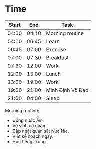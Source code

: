 # Time

| Start | End   | Task              |
|-------|-------|-------------------|
| 04:00 | 04:10 | Morning routine   |
| 04:10 | 06:45 | Learn             |
| 06:45 | 07:00 | Exercise          |
| 07:00 | 07:30 | Breakfast         |
| 07:30 | 12:00 | Work              |
| 12:00 | 13:00 | Lunch             |
| 13:00 | 19:00 | Work              |
| 19:00 | 21:00 | Minh Định Võ Đạo  |
| 21:00 | 04:00 | Sleep             |

Morning routine:

- Uống nước ấm.
- Vệ sinh cá nhân.
- Cập nhật quan sát Núc Níc.
- Viết kế hoạch ngày.
- Học tiếng Trung.

